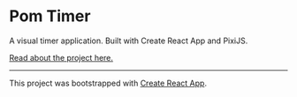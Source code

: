 # Pom Timer
A visual timer application. Built with Create React App and PixiJS.

[Read about the project here.](http://chrisarasin.com/pom-timer/)


------

This project was bootstrapped with [Create React App](https://github.com/facebookincubator/create-react-app).
